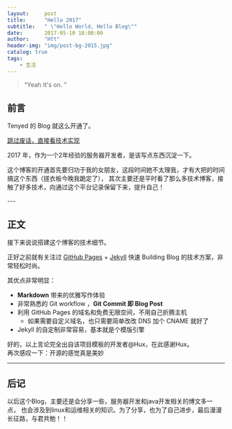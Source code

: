 ```yaml
---
layout:     post
title:      "Hello 2017"
subtitle:   " \"Hello World, Hello Blog\""
date:       2017-05-10 18:00:00
author:     "Htt"
header-img: "img/post-bg-2015.jpg"
catalog: true
tags:
    - 生活
---
```


> “Yeah It's on. ”


## 前言

Tenyed 的 Blog 就这么开通了。

[跳过废话，直接看技术实现 ](#build) 



2017 年，作为一个2年经验的服务器开发者，是该写点东西沉淀一下。


这个博客的开通首先要归功于我的女朋友，这段时间她不太理我，才有大把的时间搞这个东西（搓衣板今晚我跪定了），
其次主要还是平时看了那么多技术博客，接触了好多技术，向通过这个平台记录保留下来，提升自己！
<p id = "build"></p>
---

## 正文

接下来说说搭建这个博客的技术细节。  

正好之前就有关注过 [GitHub Pages](https://pages.github.com/) + [Jekyll](http://jekyllrb.com/) 快速 Building Blog 的技术方案，非常轻松时尚。

其优点非常明显：

* **Markdown** 带来的优雅写作体验
* 非常熟悉的 Git workflow ，**Git Commit 即 Blog Post**
* 利用 GitHub Pages 的域名和免费无限空间，不用自己折腾主机
	* 如果需要自定义域名，也只需要简单改改 DNS 加个 CNAME 就好了 
* Jekyll 的自定制非常容易，基本就是个模版引擎


好的，以上言论完全出自该项目模板的开发者@Hux，在此感谢Hux。<br>
再次感叹一下：开源的感觉真是美妙


---

## 后记

以后这个Blog，主要还是会分享一些，服务器开发和java开发相关的博文多一点，
也会涉及到linux和运维相关的知识。为了分享，也为了自己进步，最后漫漫长征路，与君共勉！！


